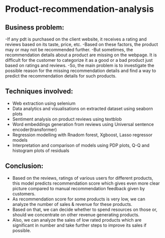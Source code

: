 # Product-recommendation-analysis

## Business problem:
-If any pdt is purchased on the client website, it receives a rating and reviews based on its taste, price, etc.
-Based on these factors, the product may or may not be recommended further.
-But sometimes, the recommendation details about a product are missing on the webpage. It is difficult for the customer to categorize it as a good or a bad product just based on ratings and reviews. 
-So, the main problem is to investigate the possible reason for the missing recommendation details and find a way to predict the recommendation details for such products.

## Techniques involved:
- Web extraction using selenium
- Data analytics and visualisations on extracted dataset using seaborn plots
- Sentiment analysis on product reviews using textblob
- Word embeddings generation from reviews using Universal sentence encoder(transformer)
- Regression modelling with Rnadom forest, Xgboost, Lasso regressor models
- Interpretation and comparison of models using PDP plots, Q-Q and histogram plots of residuals

## Conclusion:
- Based on the reviews, ratings of various users for different products, this model predicts recommendation score which gives even more clear picture compared to manual recommendation feedback given by customers.
- As recommendation score for some products is very low, we can analyze the number of sales & revenue for these products.
- Based on that, we  can decide whether to spend resources on those or, should we concentrate on other revenue generating products.
- Also, we can analyze the sales of low rated products which are significant in number and take further steps to improve its sales if possible.
